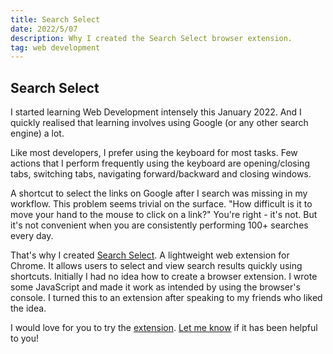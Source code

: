 ```yaml
---
title: Search Select
date: 2022/5/07
description: Why I created the Search Select browser extension.
tag: web development
---
```


## Search Select

I started learning Web Development intensely this January 2022. And I quickly realised that learning involves using Google (or any other search engine) a lot.

Like most developers, I prefer using the keyboard for most tasks. Few actions that I perform frequently using the keyboard are opening/closing tabs, switching tabs, navigating forward/backward and closing windows.

A shortcut to select the links on Google after I search was missing in my workflow. This problem seems trivial on the surface. "How difficult is it to move your hand to the mouse to click on a link?" You're right - it's not. But it's not convenient when you are consistently performing 100+ searches every day.

That's why I created [Search Select](https://chrome.google.com/webstore/detail/search-select/ijpalmkmpikekpglgjacfnaecdidhmgn). A lightweight web extension for Chrome. It allows users to select and view search results quickly using shortcuts. Initially I had no idea how to create a browser extension. I wrote some JavaScript and made it work as intended by using the browser's console. I turned this to an extension after speaking to my friends who liked the idea.

I would love for you to try the [extension](https://chrome.google.com/webstore/detail/search-select/ijpalmkmpikekpglgjacfnaecdidhmgn). [Let me know](mailto:alabhya10@gmail.com) if it has been helpful to you!
